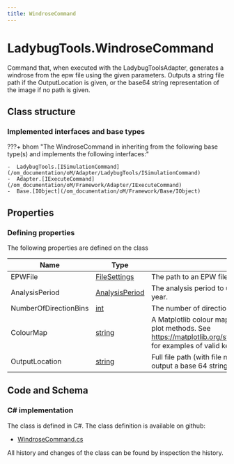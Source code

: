```yaml
---
title: WindroseCommand
---
```


# LadybugTools.WindroseCommand

Command that, when executed with the LadybugToolsAdapter, generates a windrose from the epw file using the given parameters.
Outputs a string file path if the OutputLocation is given, or the base64 string representation of the image if no path is given.

## Class structure

### Implemented interfaces and base types

???+ bhom "The WindroseCommand in inheriting from the following base type(s) and implements the following interfaces:"

    -  LadybugTools.[ISimulationCommand](/om_documentation/oM/Adapter/LadybugTools/ISimulationCommand)
    -  Adapter.[IExecuteCommand](/om_documentation/oM/Framework/Adapter/IExecuteCommand)
    -  Base.[IObject](/om_documentation/oM/Framework/Base/IObject)


## Properties



### Defining properties

The following properties are defined on the class

| Name             | Type             | Description      | Quantity         |
|------------------|------------------|------------------|------------------|
| EPWFile | [FileSettings](/om_documentation/oM/Framework/Adapter/FileSettings) | The path to an EPW file. | - |
| AnalysisPeriod | [AnalysisPeriod](/om_documentation/oM/Adapter/LadybugTools/AnalysisPeriod) | The analysis period to use for plotting, default to whole non-leap year. | - |
| NumberOfDirectionBins | [int](https://learn.microsoft.com/en-us/dotnet/api/System.Int32?view=netstandard-2.0) | The number of directional bins to plot on the windrose. | - |
| ColourMap | [string](https://learn.microsoft.com/en-us/dotnet/api/System.String?view=netstandard-2.0) | A Matplotlib colour map. Corresponds to the 'cmap' parameter of plot methods. See https://matplotlib.org/stable/users/explain/colors/colormaps.html for examples of valid keys. Default of 'viridis'. | - |
| OutputLocation | [string](https://learn.microsoft.com/en-us/dotnet/api/System.String?view=netstandard-2.0) | Full file path (with file name) to save the plot to. Leave blank to output a base 64 string representation of the image instead. | - |


## Code and Schema

### C# implementation

The class is defined in C#. The class definition is available on github:

- [WindroseCommand.cs](https://github.com/BHoM/LadybugTools_Toolkit/blob/develop/LadybugTools_oM/ExecuteCommands/WindroseCommand.cs)

All history and changes of the class can be found by inspection the history.
